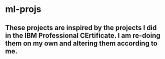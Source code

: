 # ml-projs
## These projects are inspired by the projects I did in the IBM Professional CErtificate. I am re-doing them on my own and altering them according to me.  
